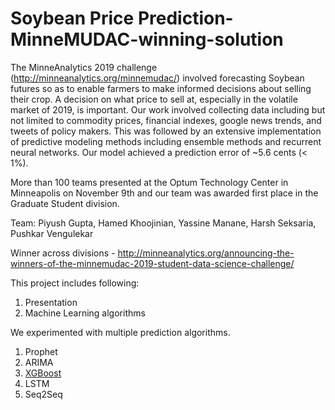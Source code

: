 # Soybean Price Prediction-MinneMUDAC-winning-solution

The MinneAnalytics 2019 challenge (http://minneanalytics.org/minnemudac/) involved forecasting Soybean futures so as to enable farmers to make informed decisions about selling their crop. A decision on what price to sell at, especially in the volatile market of 2019, is important. Our work involved collecting data including but not limited to commodity prices, financial indexes, google news trends, and tweets of policy makers. This was followed by an extensive implementation of predictive modeling methods including ensemble methods and recurrent neural networks. Our model achieved a prediction error of ~5.6 cents (< 1%).


More than 100 teams presented at the Optum Technology Center in Minneapolis on November 9th and our team was awarded first place in the Graduate Student division. 


Team: Piyush Gupta, Hamed Khoojinian, Yassine Manane, Harsh Seksaria, Pushkar Vengulekar

Winner across divisions - http://minneanalytics.org/announcing-the-winners-of-the-minnemudac-2019-student-data-science-challenge/



This project includes following:
1. Presentation 
2. Machine Learning algorithms 


We experimented with multiple prediction algorithms.
1. Prophet 
2. ARIMA 
3. [XGBoost](https://github.com/guptapiyush340/Soybean-Price-Prediction---MinneMUDAC-winning-solution/blob/master/MinneMUDAC%20Final%20Model%20-%20XGBoost%20with%20Hyper-parameter%20tuning.ipynb)
4. LSTM 
5. Seq2Seq
